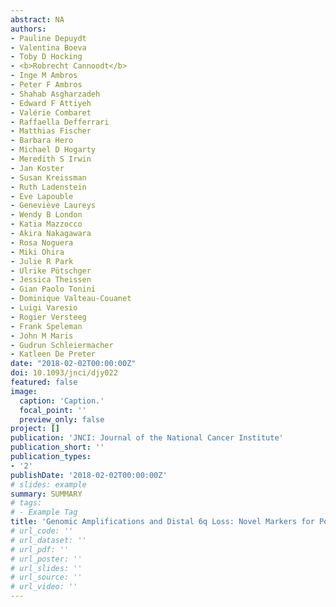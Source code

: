 ```yaml
---
abstract: NA
authors:
- Pauline Depuydt
- Valentina Boeva
- Toby D Hocking
- <b>Robrecht Cannoodt</b>
- Inge M Ambros
- Peter F Ambros
- Shahab Asgharzadeh
- Edward F Attiyeh
- Valérie Combaret
- Raffaella Defferrari
- Matthias Fischer
- Barbara Hero
- Michael D Hogarty
- Meredith S Irwin
- Jan Koster
- Susan Kreissman
- Ruth Ladenstein
- Eve Lapouble
- Geneviève Laureys
- Wendy B London
- Katia Mazzocco
- Akira Nakagawara
- Rosa Noguera
- Miki Ohira
- Julie R Park
- Ulrike Pötschger
- Jessica Theissen
- Gian Paolo Tonini
- Dominique Valteau-Couanet
- Luigi Varesio
- Rogier Versteeg
- Frank Speleman
- John M Maris
- Gudrun Schleiermacher
- Katleen De Preter
date: "2018-02-02T00:00:00Z"
doi: 10.1093/jnci/djy022
featured: false
image:
  caption: 'Caption.'
  focal_point: ''
  preview_only: false
project: []
publication: 'JNCI: Journal of the National Cancer Institute'
publication_short: ''
publication_types:
- '2'
publishDate: '2018-02-02T00:00:00Z'
# slides: example
summary: SUMMARY
# tags:
# - Example Tag
title: 'Genomic Amplifications and Distal 6q Loss: Novel Markers for Poor Survival in High-risk Neuroblastoma Patients'
# url_code: ''
# url_dataset: ''
# url_pdf: ''
# url_poster: ''
# url_slides: ''
# url_source: ''
# url_video: ''
---
```

